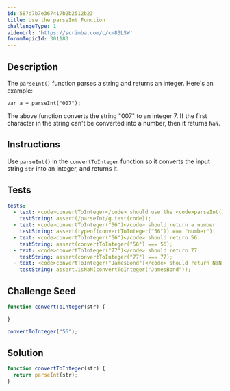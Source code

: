 ```yaml
---
id: 587d7b7e367417b2b2512b23
title: Use the parseInt Function
challengeType: 1
videoUrl: 'https://scrimba.com/c/cm83LSW'
forumTopicId: 301183
---
```


## Description

<section id='description'>

The `parseInt()` function parses a string and returns an integer. Here's an example:

`var a = parseInt("007");`

The above function converts the string "007" to an integer 7. If the first character in the string can't be converted into a number, then it returns `NaN`.

</section>

## Instructions

<section id='instructions'>

Use `parseInt()` in the `convertToInteger` function so it converts the input string `str` into an integer, and returns it.

</section>

## Tests

<section id='tests'>

```yml
tests:
  - text: <code>convertToInteger</code> should use the <code>parseInt()</code> function
    testString: assert(/parseInt/g.test(code));
  - text: <code>convertToInteger("56")</code> should return a number
    testString: assert(typeof(convertToInteger("56")) === "number");
  - text: <code>convertToInteger("56")</code> should return 56
    testString: assert(convertToInteger("56") === 56);
  - text: <code>convertToInteger("77")</code> should return 77
    testString: assert(convertToInteger("77") === 77);
  - text: <code>convertToInteger("JamesBond")</code> should return NaN
    testString: assert.isNaN(convertToInteger("JamesBond"));

```

</section>

## Challenge Seed

<section id='challengeSeed'>

<div id='js-seed'>

```js
function convertToInteger(str) {

}

convertToInteger("56");
```

</div>

</section>

## Solution

<section id='solution'>

```js
function convertToInteger(str) {
  return parseInt(str);
}
```

</section>
